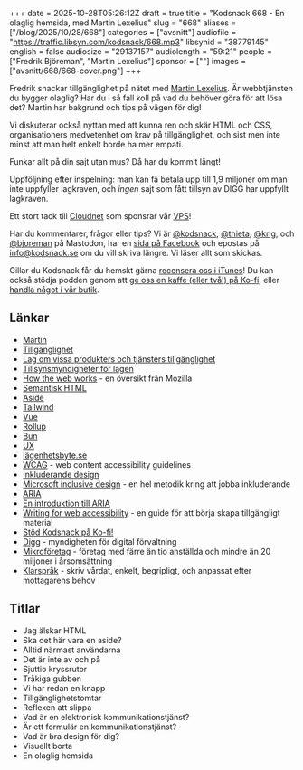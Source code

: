 +++
date = 2025-10-28T05:26:12Z
draft = true
title = "Kodsnack 668 - En olaglig hemsida, med Martin Lexelius"
slug = "668"
aliases = ["/blog/2025/10/28/668"]
categories = ["avsnitt"]
audiofile = "https://traffic.libsyn.com/kodsnack/668.mp3"
libsynid = "38779145"
english = false
audiosize = "29137157"
audiolength = "59:21"
people = ["Fredrik Björeman", "Martin Lexelius"]
sponsor = [""]
images = ["avsnitt/668/668-cover.png"]
+++

Fredrik snackar tillgänglighet på nätet med [Martin Lexelius](https://www.lexelius.se/hello/). Är webbtjänsten du bygger olaglig? Har du i så fall koll på vad du behöver göra för att lösa det? Martin har bakgrund och tips på vägen för dig!

Vi diskuterar också nyttan med att kunna ren och skär HTML och CSS, organisationers medvetenhet om krav på tillgänglighet, och sist men inte minst att man helt enkelt borde ha mer empati.

Funkar allt på din sajt utan mus? Då har du kommit långt!

Uppföljning efter inspelning: man kan få betala upp till 1,9 miljoner om man inte uppfyller lagkraven, och *ingen* sajt som fått tillsyn av DIGG har uppfyllt lagkraven.

Ett stort tack till [Cloudnet](https://www.cloudnet.se) som sponsrar vår [VPS](https://en.wikipedia.org/wiki/Virtual_private_server)!

Har du kommentarer, frågor eller tips? Vi är [@kodsnack](https://social.podsnack.se/@kodsnack), [@thieta](https://6510.nu/@thieta), [@krig](https://6510.nu/@krig), och [@bjoreman](https://toot.cafe/@bjoreman) på Mastodon, har en [sida på Facebook](https://www.facebook.com/) och epostas på [info@kodsnack.se](mailto:info@kodsnack.se) om du vill skriva längre. Vi läser allt som skickas.

Gillar du Kodsnack får du hemskt gärna [recensera oss i iTunes](https://itunes.apple.com/se/podcast/kodsnack/id561631498?l=en)! Du kan också stödja podden genom att <a href="https://ko-fi.com/kodsnack" rel="payment">ge oss en kaffe (eller två!) på Ko-fi</a>, eller [handla något i vår butik](https://shop.spreadshirt.se/kodsnack/).

## Länkar
* [Martin](https://www.lexelius.se/hello/)
* [Tillgänglighet](https://en.wikipedia.org/wiki/Accessibility#Disability,_information_technology_%28IT%29_and_telecommunications)
* [Lag om vissa produkters och tjänsters tillgänglighet](https://www.riksdagen.se/sv/dokument-och-lagar/dokument/svensk-forfattningssamling/lag-2023254-om-vissa-produkters-och-tjansters_sfs-2023-254/)
* [Tillsynsmyndigheter för lagen](https://www.lptt.se/tillsynsmyndigheter/)
* [How the web works](https://developer.mozilla.org/en-US/docs/Learn_web_development/Getting_started/Web_standards/How_the_web_works) - en översikt från Mozilla
* [Semantisk HTML](https://web.dev/learn/html/semantic-html/)
* [Aside](https://developer.mozilla.org/en-US/docs/Web/HTML/Reference/Elements/aside)
* [Tailwind](https://en.wikipedia.org/wiki/Tailwind_CSS)
* [Vue](https://vuejs.org/)
* [Rollup](https://rollupjs.org/)
* [Bun](https://bun.com/)
* [UX](https://en.wikipedia.org/wiki/User_experience)
* [lägenhetsbyte.se](https://www.lagenhetsbyte.se/)
* [WCAG](https://www.w3.org/TR/WCAG21/) - web content accessibility guidelines
* [Inkluderande design](https://en.wikipedia.org/wiki/Inclusive_design)
* [Microsoft inclusive design](https://inclusive.microsoft.design/) - en hel metodik kring att jobba inkluderande
* [ARIA](https://developer.mozilla.org/en-US/docs/Web/Accessibility/ARIA)
* [En introduktion till ARIA](https://webaim.org/techniques/aria/)
* [Writing for web accessibility](https://www.w3.org/WAI/tips/writing/) - en guide för att börja skapa tillgängligt material
* [Stöd Kodsnack på Ko-fi!](https://ko-fi.com/kodsnack)
* [Digg](https://www.digg.se/) - myndigheten för digital förvaltning
* [Mikroföretag](https://eur-lex.europa.eu/SV/legal-content/summary/micro-small-and-medium-sized-enterprises-definition-and-scope.html) - företag med färre än tio anställda och mindre än 20 miljoner i årsomsättning
* [Klarspråk](https://www.isof.se/svenska-spraket/klarsprak/om-klarsprak/klarsprak) - skriv vårdat, enkelt, begripligt, och anpassat efter mottagarens behov

## Titlar
* Jag älskar HTML
* Ska det här vara en aside?
* Alltid närmast användarna
* Det är inte av och på
* Sjuttio kryssrutor
* Tråkiga gubben
* Vi har redan en knapp
* Tillgänglighetstomtar
* Reflexen att slippa
* Vad är en elektronisk kommunikationstjänst?
* Är ett formulär en kommunikationstjänst?
* Vad är bra design för dig?
* Visuellt borta
* En olaglig hemsida